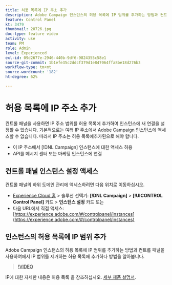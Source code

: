 ```yaml
---
title: 허용 목록에 IP 주소 추가
description: Adobe Campaign 인스턴스의 허용 목록에 IP 범위를 추가하는 방법과 컨트롤 패널을 사용하여에서 IP 범위를 제거하는 허용 목록에 추가하다 방법을 알아봅니다.
feature: Control Panel
kt: 3479
thumbnail: 28726.jpg
doc-type: feature video
activity: use
team: PM
role: Admin
level: Experienced
exl-id: 09d2677e-2946-440b-9df6-9824355c58e1
source-git-commit: 1b1efe35c2ddcf379d1e847064ffa8be18d276b3
workflow-type: tm+mt
source-wordcount: '182'
ht-degree: 62%

---
```


# 허용 목록에 IP 주소 추가

컨트롤 패널을 사용하면 IP 주소 범위를 허용 목록에 추가하여 인스턴스에 새 연결을 설정할 수 있습니다. 기본적으로는 여러 IP 주소에서 Adobe Campaign 인스턴스에 액세스할 수 없습니다. 따라서 IP 주소는 허용 목록에추가된으로 해야 합니다.

* 이 IP 주소에서 [!DNL Campaign] 인스턴스에 대한 액세스 허용
* API를 메시지 센터 또는 마케팅 인스턴스에 연결

## 컨트롤 패널 인스턴스 설정 액세스

컨트롤 패널의 하위 도메인 관리에 액세스하려면 다음 위치로 이동하십시오.

* [Experience Cloud 홈](https://experience.adobe.com/#/home) > 솔루션 선택기: **[!DNL Campaign]** > **[!UICONTROL Control Panel]** 카드 > **인스턴스 설정** 카드
또는
* 다음 URL에서 직접 액세스: [https://experience.adobe.com/#/controlpanel/instances](https://experience.adobe.com/#/controlpanel/instances)

## 인스턴스의 허용 목록에 IP 범위 추가

Adobe Campaign 인스턴스의 허용 목록에 IP 범위를 추가하는 방법과 컨트롤 패널을 사용하여에서 IP 범위를 제거하는 허용 목록에 추가하다 방법을 알아봅니다.

>[!VIDEO](https://video.tv.adobe.com/v/28726?quality=12&learn=0n)

IP에 대한 자세한 내용은 허용 목록 을 참조하십시오. [세부 제품 설명서](https://experienceleague.adobe.com/docs/control-panel/using/sftp-management/ip-range-allow-listing.html?lang=ko).
